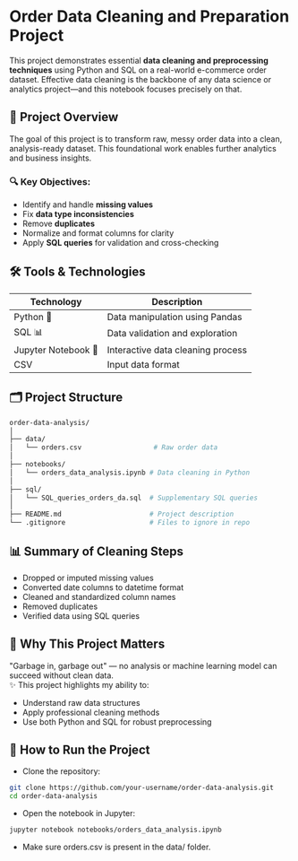# Order Data Cleaning and Preparation Project

This project demonstrates essential **data cleaning and preprocessing techniques** using Python and SQL on a real-world e-commerce order dataset. Effective data cleaning is the backbone of any data science or analytics project—and this notebook focuses precisely on that.

## 📌 Project Overview

The goal of this project is to transform raw, messy order data into a clean, analysis-ready dataset. This foundational work enables further analytics and business insights.

### 🔍 Key Objectives:
- Identify and handle **missing values**
- Fix **data type inconsistencies**
- Remove **duplicates**
- Normalize and format columns for clarity
- Apply **SQL queries** for validation and cross-checking

## 🛠️ Tools & Technologies

| Technology | Description |
|------------|-------------|
| Python 🐍 | Data manipulation using Pandas |
| SQL 📊 | Data validation and exploration |
| Jupyter Notebook 📒 | Interactive data cleaning process |
| CSV | Input data format |

## 🗂️ Project Structure

```bash
order-data-analysis/
│
├── data/
│   └── orders.csv                  # Raw order data
│
├── notebooks/
│   └── orders_data_analysis.ipynb # Data cleaning in Python
│
├── sql/
│   └── SQL_queries_orders_da.sql  # Supplementary SQL queries
│
├── README.md                      # Project description
└── .gitignore                     # Files to ignore in repo
```

## 📊 Summary of Cleaning Steps

- Dropped or imputed missing values
- Converted date columns to datetime format
- Cleaned and standardized column names
- Removed duplicates
- Verified data using SQL queries

## 💼 Why This Project Matters
"Garbage in, garbage out" — no analysis or machine learning model can succeed without clean data. <br>
✨ This project highlights my ability to:
- Understand raw data structures
- Apply professional cleaning methods
- Use both Python and SQL for robust preprocessing
## 🚀 How to Run the Project
- Clone the repository:
```bash
git clone https://github.com/your-username/order-data-analysis.git
cd order-data-analysis
```
- Open the notebook in Jupyter:
```bash
jupyter notebook notebooks/orders_data_analysis.ipynb
```
- Make sure orders.csv is present in the data/ folder.


